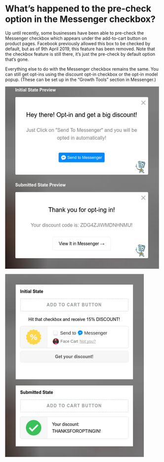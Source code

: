# What’s happened to the pre-check option in the Messenger checkbox?

Up until recently, some businesses have been able to pre-check the Messenger checkbox which appears under the add-to-cart button on product pages. Facebook previously allowed this box to be checked by default, but as of 9th April 2019, this feature has been removed. Note that the checkbox feature is still there, it’s just the pre-check by default option that’s gone.

Everything else to do with the Messenger checkbox remains the same. You can still get opt-ins using the discount opt-in checkbox or the opt-in model popup. (These can be set up in the “Growth Tools” section in Messenger.)

![](<../.gitbook/assets/image (3).png>)

![](<../.gitbook/assets/image (11).png>)

